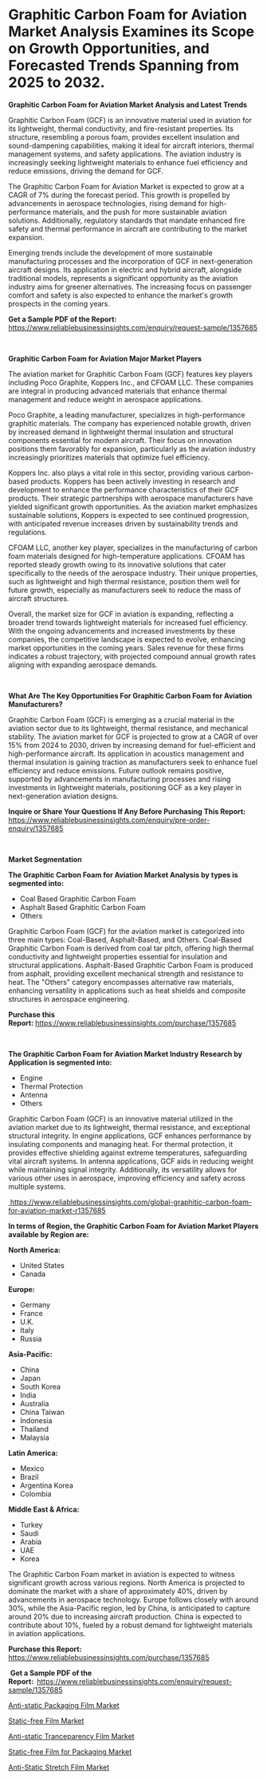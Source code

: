 <p><h1>Graphitic Carbon Foam for Aviation Market Analysis Examines its Scope on Growth Opportunities, and Forecasted Trends Spanning from 2025 to 2032.</h1></p><p><strong>Graphitic Carbon Foam for Aviation Market Analysis and Latest Trends</strong></p>
<p><p>Graphitic Carbon Foam (GCF) is an innovative material used in aviation for its lightweight, thermal conductivity, and fire-resistant properties. Its structure, resembling a porous foam, provides excellent insulation and sound-dampening capabilities, making it ideal for aircraft interiors, thermal management systems, and safety applications. The aviation industry is increasingly seeking lightweight materials to enhance fuel efficiency and reduce emissions, driving the demand for GCF.</p><p>The Graphitic Carbon Foam for Aviation Market is expected to grow at a CAGR of 7% during the forecast period. This growth is propelled by advancements in aerospace technologies, rising demand for high-performance materials, and the push for more sustainable aviation solutions. Additionally, regulatory standards that mandate enhanced fire safety and thermal performance in aircraft are contributing to the market expansion.</p><p>Emerging trends include the development of more sustainable manufacturing processes and the incorporation of GCF in next-generation aircraft designs. Its application in electric and hybrid aircraft, alongside traditional models, represents a significant opportunity as the aviation industry aims for greener alternatives. The increasing focus on passenger comfort and safety is also expected to enhance the market's growth prospects in the coming years.</p></p>
<p><strong>Get a Sample PDF of the Report:&nbsp;</strong> <a href="https://www.reliablebusinessinsights.com/enquiry/request-sample/1357685?utm_campaign=75&utm_medium=2&utm_source=Github&utm_content=ia&utm_term=02042025&utm_id=graphitic-carbon-foam-for-aviation">https://www.reliablebusinessinsights.com/enquiry/request-sample/1357685</a></p>
<p>&nbsp;</p>
<p><strong>Graphitic Carbon Foam for Aviation Major Market Players</strong></p>
<p><p>The aviation market for Graphitic Carbon Foam (GCF) features key players including Poco Graphite, Koppers Inc., and CFOAM LLC. These companies are integral in producing advanced materials that enhance thermal management and reduce weight in aerospace applications. </p><p>Poco Graphite, a leading manufacturer, specializes in high-performance graphitic materials. The company has experienced notable growth, driven by increased demand in lightweight thermal insulation and structural components essential for modern aircraft. Their focus on innovation positions them favorably for expansion, particularly as the aviation industry increasingly prioritizes materials that optimize fuel efficiency.</p><p>Koppers Inc. also plays a vital role in this sector, providing various carbon-based products. Koppers has been actively investing in research and development to enhance the performance characteristics of their GCF products. Their strategic partnerships with aerospace manufacturers have yielded significant growth opportunities. As the aviation market emphasizes sustainable solutions, Koppers is expected to see continued progression, with anticipated revenue increases driven by sustainability trends and regulations.</p><p>CFOAM LLC, another key player, specializes in the manufacturing of carbon foam materials designed for high-temperature applications. CFOAM has reported steady growth owing to its innovative solutions that cater specifically to the needs of the aerospace industry. Their unique properties, such as lightweight and high thermal resistance, position them well for future growth, especially as manufacturers seek to reduce the mass of aircraft structures.</p><p>Overall, the market size for GCF in aviation is expanding, reflecting a broader trend towards lightweight materials for increased fuel efficiency. With the ongoing advancements and increased investments by these companies, the competitive landscape is expected to evolve, enhancing market opportunities in the coming years. Sales revenue for these firms indicates a robust trajectory, with projected compound annual growth rates aligning with expanding aerospace demands.</p></p>
<p>&nbsp;</p>
<p><strong>What Are The Key Opportunities For Graphitic Carbon Foam for Aviation Manufacturers?</strong></p>
<p><p>Graphitic Carbon Foam (GCF) is emerging as a crucial material in the aviation sector due to its lightweight, thermal resistance, and mechanical stability. The aviation market for GCF is projected to grow at a CAGR of over 15% from 2024 to 2030, driven by increasing demand for fuel-efficient and high-performance aircraft. Its application in acoustics management and thermal insulation is gaining traction as manufacturers seek to enhance fuel efficiency and reduce emissions. Future outlook remains positive, supported by advancements in manufacturing processes and rising investments in lightweight materials, positioning GCF as a key player in next-generation aviation designs.</p></p>
<p><strong>Inquire or Share Your Questions If Any Before Purchasing This Report:</strong> <a href="https://www.reliablebusinessinsights.com/enquiry/pre-order-enquiry/1357685?utm_campaign=75&utm_medium=2&utm_source=Github&utm_content=ia&utm_term=02042025&utm_id=graphitic-carbon-foam-for-aviation">https://www.reliablebusinessinsights.com/enquiry/pre-order-enquiry/1357685</a></p>
<p>&nbsp;</p>
<p><strong>Market Segmentation</strong></p>
<p><strong>The Graphitic Carbon Foam for Aviation Market Analysis by types is segmented into:</strong></p>
<p><ul><li>Coal Based Graphitic Carbon Foam</li><li>Asphalt Based Graphitic Carbon Foam</li><li>Others</li></ul></p>
<p><p>Graphitic Carbon Foam (GCF) for the aviation market is categorized into three main types: Coal-Based, Asphalt-Based, and Others. Coal-Based Graphitic Carbon Foam is derived from coal tar pitch, offering high thermal conductivity and lightweight properties essential for insulation and structural applications. Asphalt-Based Graphitic Carbon Foam is produced from asphalt, providing excellent mechanical strength and resistance to heat. The "Others" category encompasses alternative raw materials, enhancing versatility in applications such as heat shields and composite structures in aerospace engineering.</p></p>
<p><strong>Purchase this Report:&nbsp;</strong><a href="https://www.reliablebusinessinsights.com/purchase/1357685?utm_campaign=75&utm_medium=2&utm_source=Github&utm_content=ia&utm_term=02042025&utm_id=graphitic-carbon-foam-for-aviation">https://www.reliablebusinessinsights.com/purchase/1357685</a></p>
<p>&nbsp;</p>
<p><strong>The Graphitic Carbon Foam for Aviation Market Industry Research by Application is segmented into:</strong></p>
<p><ul><li>Engine</li><li>Thermal Protection</li><li>Antenna</li><li>Others</li></ul></p>
<p><p>Graphitic Carbon Foam (GCF) is an innovative material utilized in the aviation market due to its lightweight, thermal resistance, and exceptional structural integrity. In engine applications, GCF enhances performance by insulating components and managing heat. For thermal protection, it provides effective shielding against extreme temperatures, safeguarding vital aircraft systems. In antenna applications, GCF aids in reducing weight while maintaining signal integrity. Additionally, its versatility allows for various other uses in aerospace, improving efficiency and safety across multiple systems.</p></p>
<p><a href="https://www.reliablebusinessinsights.com/global-graphitic-carbon-foam-for-aviation-market-r1357685?utm_campaign=75&utm_medium=2&utm_source=Github&utm_content=ia&utm_term=02042025&utm_id=graphitic-carbon-foam-for-aviation">&nbsp;https://www.reliablebusinessinsights.com/global-graphitic-carbon-foam-for-aviation-market-r1357685</a></p>
<p><strong>In terms of Region, the Graphitic Carbon Foam for Aviation Market Players available by Region are:</strong></p>
<p>
    <p> <strong> North America: </strong>
        <ul>
            <li>United States</li>
            <li>Canada</li>
        </ul>
        </p> 
    <p> <strong> Europe: </strong>
        <ul>
            <li>Germany</li>
            <li>France</li>
            <li>U.K.</li>
            <li>Italy</li>
            <li>Russia</li>
        </ul>
        </p> 
    <p> <strong> Asia-Pacific: </strong>
        <ul>
            <li>China</li>
            <li>Japan</li>
            <li>South Korea</li>
            <li>India</li>
            <li>Australia</li>
            <li>China Taiwan</li>
            <li>Indonesia</li>
            <li>Thailand</li>
            <li>Malaysia</li>
        </ul>
        </p> 
    <p> <strong> Latin America: </strong>
        <ul>
            <li>Mexico</li>
            <li>Brazil</li>
            <li>Argentina Korea</li>
            <li>Colombia</li>
        </ul>
        </p> 
    <p> <strong> Middle East & Africa: </strong>
        <ul>
            <li>Turkey</li>
            <li>Saudi</li>
            <li>Arabia</li>
            <li>UAE</li>
            <li>Korea</li>
        </ul>
    </p>
    </p>
<p><p>The Graphitic Carbon Foam market in aviation is expected to witness significant growth across various regions. North America is projected to dominate the market with a share of approximately 40%, driven by advancements in aerospace technology. Europe follows closely with around 30%, while the Asia-Pacific region, led by China, is anticipated to capture around 20% due to increasing aircraft production. China is expected to contribute about 10%, fueled by a robust demand for lightweight materials in aviation applications.</p></p>
<p><strong>Purchase this Report: </strong><a href="https://www.reliablebusinessinsights.com/purchase/1357685?utm_campaign=75&utm_medium=2&utm_source=Github&utm_content=ia&utm_term=02042025&utm_id=graphitic-carbon-foam-for-aviation">https://www.reliablebusinessinsights.com/purchase/1357685</a></p>
<p>&nbsp;<strong>Get a Sample PDF of the Report:&nbsp;&nbsp;</strong><a href="https://www.reliablebusinessinsights.com/enquiry/request-sample/1357685?utm_campaign=75&utm_medium=2&utm_source=Github&utm_content=ia&utm_term=02042025&utm_id=graphitic-carbon-foam-for-aviation">https://www.reliablebusinessinsights.com/enquiry/request-sample/1357685</a></p>
<p><strong></strong></p>
<p><p><a href="https://github.com/cwasicioaie/Market-Research-Report-List-1/blob/main/anti-static-packaging-film-market.md?utm_campaign=75&utm_medium=2&utm_source=Github&utm_content=ia&utm_term=02042025&utm_id=graphitic-carbon-foam-for-aviation">Anti-static Packaging Film Market</a></p><p><a href="https://github.com/jensanohishi/Market-Research-Report-List-1/blob/main/static-free-film-market.md?utm_campaign=75&utm_medium=2&utm_source=Github&utm_content=ia&utm_term=02042025&utm_id=graphitic-carbon-foam-for-aviation">Static-free Film Market</a></p><p><a href="https://github.com/ebalabenoot/Market-Research-Report-List-1/blob/main/anti-static-tranceparency-film-market.md?utm_campaign=75&utm_medium=2&utm_source=Github&utm_content=ia&utm_term=02042025&utm_id=graphitic-carbon-foam-for-aviation">Anti-static Tranceparency Film Market</a></p><p><a href="https://github.com/qianyateina/Market-Research-Report-List-1/blob/main/static-free-film-for-packaging-market.md?utm_campaign=75&utm_medium=2&utm_source=Github&utm_content=ia&utm_term=02042025&utm_id=graphitic-carbon-foam-for-aviation">Static-free Film for Packaging Market</a></p><p><a href="https://github.com/handyiongikg/Market-Research-Report-List-1/blob/main/anti-static-stretch-film-market.md?utm_campaign=75&utm_medium=2&utm_source=Github&utm_content=ia&utm_term=02042025&utm_id=graphitic-carbon-foam-for-aviation">Anti-Static Stretch Film Market</a></p></p>